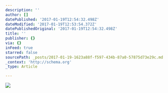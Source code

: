 ```yaml
---
description: ''
author: []
datePublished: '2017-01-19T12:54:32.498Z'
dateModified: '2017-01-19T12:53:54.372Z'
datePublishedOriginal: '2017-01-19T12:54:32.498Z'
title: ''
publisher: {}
via: {}
inFeed: true
starred: false
sourcePath: _posts/2017-01-19-1623a88f-f597-434b-87a0-57875d73e29c.md
_context: 'http://schema.org'
_type: Article

---
```

![](https://the-grid-user-content.s3-us-west-2.amazonaws.com/5511d60d-6aa6-4f1a-9102-761ab28c1bba.png)